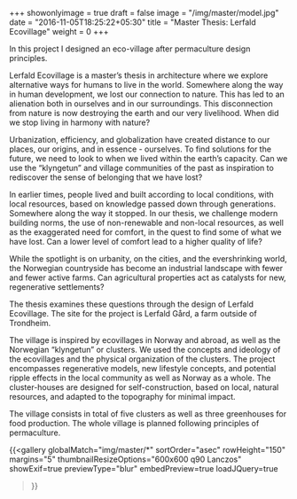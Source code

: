 +++
showonlyimage = true
draft = false
image = "/img/master/model.jpg"
date = "2016-11-05T18:25:22+05:30"
title = "Master Thesis: Lerfald Ecovillage"
weight = 0
+++
<!--more-->
 

In this project I designed an eco-village after permaculture design principles.

Lerfald Ecovillage is a master’s thesis in architecture where we explore alternative ways for humans to live in the world. Somewhere along the way in human development, we lost our connection to nature. This has led to an alienation both in ourselves and in our surroundings. This disconnection from nature is now destroying the earth and our very livelihood. When did we stop living in harmony with nature?

Urbanization, efficiency, and globalization have created distance to our places, our origins, and in essence - ourselves. To find solutions for the future, we need to look to when we lived within the earth’s capacity. Can we use the “klyngetun” and village communities of the past as inspiration to rediscover the sense of belonging that we have lost? 

In earlier times, people lived and built according to local conditions, with local resources, based on knowledge passed down through generations. Somewhere along the way it stopped. In our thesis, we challenge modern building norms, the use of non-renewable and non-local resources, as well as the exaggerated need for comfort, in the quest to find some of what we have lost. Can a lower level of comfort lead to a higher quality of life?

While the spotlight is on urbanity, on the cities, and the evershrinking world, the Norwegian countryside has become an industrial landscape with fewer and fewer active farms. Can agricultural properties act as catalysts for new, regenerative settlements?

The thesis examines these questions through the design of Lerfald Ecovillage. The site for the project is Lerfald Gård, a farm outside of Trondheim.

The village is inspired by ecovillages in Norway and abroad, as well as the Norwegian “klyngetun” or clusters. We used the concepts and ideology of the ecovillages and the physical organization of the clusters. The project encompasses regenerative models, new lifestyle concepts, and potential ripple effects in the local community as well as Norway as a whole. The cluster-houses are designed for self-construction, based on local, natural resources, and adapted to the topography for minimal impact.

The village consists in total of five clusters as well as three greenhouses for food production. The whole village
is planned following principles of permaculture.

{{<gallery
    globalMatch="img/master/*"
    sortOrder="asec"
    rowHeight="150"
    margins="5"
    thumbnailResizeOptions="600x600 q90 Lanczos"
    showExif=true
    previewType="blur"
    embedPreview=true
    loadJQuery=true
>}}
